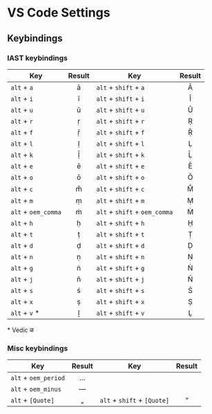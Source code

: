 # VS Code Settings

## Keybindings

### IAST keybindings

| Key                   | Result  | Key                           | Result  |
| ----------------------| :-----: | ------------------------------| :-----: |
| `alt` + `a`           | ā       | `alt` + `shift` + `a`         | Ā       |
| `alt` + `i`           | ī       | `alt` + `shift` + `i`         | Ī       |
| `alt` + `u`           | ū       | `alt` + `shift` + `u`         | Ū       |
| `alt` + `r`           | ṛ       | `alt` + `shift` + `r`         | Ṛ       |
| `alt` + `f`           | ṝ       | `alt` + `shift` + `f`         | Ṝ       |
| `alt` + `l`           | ḷ       | `alt` + `shift` + `l`         | Ḷ       |
| `alt` + `k`           | ḹ       | `alt` + `shift` + `k`         | Ḹ       |
| `alt` + `e`           | ē       | `alt` + `shift` + `e`         | Ē       |
| `alt` + `o`           | ō       | `alt` + `shift` + `o`         | Ō       |
| `alt` + `c`           | m̐       | `alt` + `shift` + `c`         | M̐       |
| `alt` + `m`           | ṃ       | `alt` + `shift` + `m`         | Ṃ       |
| `alt` + `oem_comma`   | ṁ       | `alt` + `shift` + `oem_comma` | Ṁ       |
| `alt` + `h`           | ḥ       | `alt` + `shift` + `h`         | Ḥ       |
| `alt` + `t`           | ṭ       | `alt` + `shift` + `t`         | Ṭ       |
| `alt` + `d`           | ḍ       | `alt` + `shift` + `d`         | Ḍ       |
| `alt` + `n`           | ṇ       | `alt` + `shift` + `n`         | Ṇ       |
| `alt` + `g`           | ṅ       | `alt` + `shift` + `g`         | Ṅ       |
| `alt` + `j`           | ñ       | `alt` + `shift` + `j`         | Ñ       |
| `alt` + `s`           | ś       | `alt` + `shift` + `s`         | Ś       |
| `alt` + `x`           | ṣ       | `alt` + `shift` + `x`         | Ṣ       |
| `alt` + `v` *         | ḻ       | `alt` + `shift` + `v`         | Ḻ       |

\* Vedic ळ

### Misc keybindings

| Key                   | Result  | Key                           | Result  |
| ----------------------| :-----: | ------------------------------| :-----: |
| `alt` + `oem_period`  | …       |
| `alt` + `oem_minus`   | —       |
| `alt` + `[Quote]`     | „       | `alt` + `shift` + `[Quote]`   | “       |
